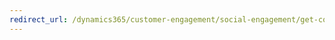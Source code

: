 ```yaml
---
redirect_url: /dynamics365/customer-engagement/social-engagement/get-connected-social-conversation
---
```

